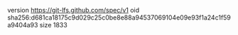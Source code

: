 version https://git-lfs.github.com/spec/v1
oid sha256:d681ca18175c9d029c25c0be8e88a94537069104e09e93f1a24c1f59a9404a93
size 1833
